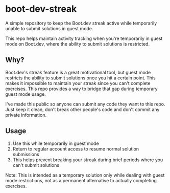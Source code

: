 # boot-dev-streak

A simple repository to keep the Boot.dev streak active while temporarily unable to submit solutions in guest mode.

This repo helps maintain activity tracking when you're temporarily in guest mode on Boot.dev, where the ability to submit solutions is restricted.

## Why?

Boot.dev's streak feature is a great motivational tool, but guest mode restricts the ability to submit solutions once you hit a certain point. This makes it impossible to maintain your streak since you can't complete exercises. This repo provides a way to bridge that gap during temporary guest mode usage.

I've made this public so anyone can submit any code they want to this repo. Just keep it clean, don't break other people's code and don't commit any private information.

## Usage

1. Use this while temporarily in guest mode
2. Return to regular account access to resume normal solution submissions
3. This helps prevent breaking your streak during brief periods where you can't submit solutions

Note: This is intended as a temporary solution only while dealing with guest mode restrictions, not as a permanent alternative to actually completing exercises.

